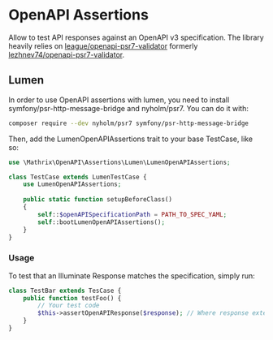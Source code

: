 # OpenAPI Assertions

Allow to test API responses against an OpenAPI v3 specification.
The library heavily relies on
[league/openapi-psr7-validator](https://github.com/thephpleague/openapi-psr7-validator)
formerly
[lezhnev74/openapi-psr7-validator](https://github.com/lezhnev74/openapi-psr7-validator).

## Lumen
In order to use OpenAPI assertions with lumen, you need to install symfony/psr-http-message-bridge and nyholm/psr7. You can do it with:

```bash
composer require --dev nyholm/psr7 symfony/psr-http-message-bridge
```

Then, add the LumenOpenAPIAssertions trait to your base TestCase, like
so:

```php
use \Mathrix\OpenAPI\Assertions\Lumen\LumenOpenAPIAssertions;

class TestCase extends LumenTestCase {
    use LumenOpenAPIAssertions;
    
    public static function setupBeforeClass()
    {
        self::$openAPISpecificationPath = PATH_TO_SPEC_YAML;
        self::bootLumenOpenAPIAssertions();
    }
}
```

### Usage
To test that an Illuminate Response matches the specification, simply
run:

```php
class TestBar extends TesCase {
    public function testFoo() {
        // Your test code
        $this->assertOpenAPIResponse($response); // Where response extends \Illuminate\Http\Response
    }
}
```

